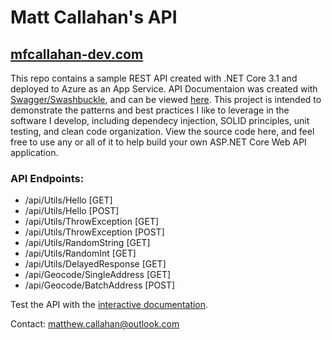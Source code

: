 # Matt Callahan's API

## [mfcallahan-dev.com](http://mfcallahan-dev.com)

This repo contains a sample REST API created with .NET Core 3.1 and deployed to Azure as an App Service. API Documentaion was created with [Swagger/Swashbuckle](https://github.com/domaindrivendev/Swashbuckle.AspNetCore), and can be viewed [here](https://mfcallahan-homepage-dev.azurewebsites.net/index.html). This project is intended to demonstrate the patterns and best practices I like to leverage in the software I develop, including dependecy injection, SOLID principles, unit testing, and clean code organization. View the source code here, and feel free to use any or all of it to help build your own ASP.NET Core Web API application.

### API Endpoints:

- /api/Utils/Hello [GET]
- /api/Utils/Hello [POST]
- /api/Utils/ThrowException [GET]
- /api/Utils/ThrowException [POST]
- /api/Utils/RandomString [GET]
- /api/Utils/RandomInt [GET]
- /api/Utils/DelayedResponse [GET]
- /api/Geocode/SingleAddress [GET]
- /api/Geocode/BatchAddress [POST]

Test the API with the [interactive documentation](https://mfcallahan-homepage-dev.azurewebsites.net/index.html).

Contact: matthew.callahan@outlook.com